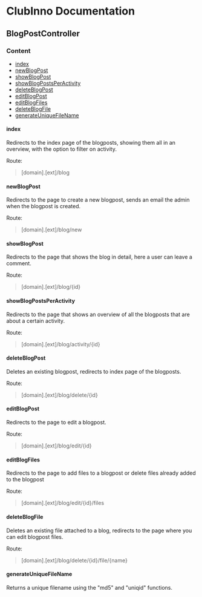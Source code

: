 # ClubInno Documentation
## BlogPostController

### Content
- [index](#index)
- [newBlogPost](#newblogpost)
- [showBlogPost](#showblogpost)
- [showBlogPostsPerActivity](#showblogpostsperactivity)
- [deleteBlogPost](#deleteblogpost)
- [editBlogPost](#editblogpost)
- [editBlogFiles](#editblogfiles)
- [deleteBlogFile](#deleteblogfile)
- [generateUniqueFileName](#generateUniqueFileName)

#### index
Redirects to the index page of the blogposts, showing them all in an overview, with the option to filter on activity.

Route:
> [domain].[ext]/blog

#### newBlogPost
Redirects to the page to create a new blogpost, sends an email the admin when the blogpost is created.

Route:
> [domain].[ext]/blog/new

#### showBlogPost
Redirects to the page that shows the blog in detail, here a user can leave a comment.

Route:
> [domain].[ext]/blog/{id}

#### showBlogPostsPerActivity
Redirects to the page that shows an overview of all the blogposts that are about a certain activity.

Route:
> [domain].[ext]/blog/activity/{id}

#### deleteBlogPost
Deletes an existing blogpost, redirects to index page of the blogposts.

Route:
> [domain].[ext]/blog/delete/{id}

#### editBlogPost
Redirects to the page to edit a blogpost.

Route:
> [domain].[ext]/blog/edit/{id}

#### editBlogFiles
Redirects to the page to add files to a blogpost or delete files already added to the blogpost

Route:
> [domain].[ext]/blog/edit/{id}/files

#### deleteBlogFile
Deletes an existing file attached to a blog, redirects to the page where you can edit blogpost files.

Route:
> [domain].[ext]/blog/delete/{id}/file/{name}

#### generateUniqueFileName
Returns a unique filename using the "md5" and "uniqid" functions.



